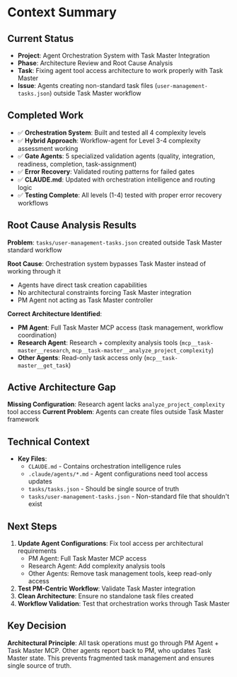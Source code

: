# Context Summary

## Current Status
- **Project**: Agent Orchestration System with Task Master Integration
- **Phase**: Architecture Review and Root Cause Analysis  
- **Task**: Fixing agent tool access architecture to work properly with Task Master
- **Issue**: Agents creating non-standard task files (`user-management-tasks.json`) outside Task Master workflow

## Completed Work
- ✅ **Orchestration System**: Built and tested all 4 complexity levels
- ✅ **Hybrid Approach**: Workflow-agent for Level 3-4 complexity assessment working
- ✅ **Gate Agents**: 5 specialized validation agents (quality, integration, readiness, completion, task-assignment)
- ✅ **Error Recovery**: Validated routing patterns for failed gates
- ✅ **CLAUDE.md**: Updated with orchestration intelligence and routing logic
- ✅ **Testing Complete**: All levels (1-4) tested with proper error recovery workflows

## Root Cause Analysis Results
**Problem**: `tasks/user-management-tasks.json` created outside Task Master standard workflow

**Root Cause**: Orchestration system bypasses Task Master instead of working through it
- Agents have direct task creation capabilities
- No architectural constraints forcing Task Master integration
- PM Agent not acting as Task Master controller

**Correct Architecture Identified**:
- **PM Agent**: Full Task Master MCP access (task management, workflow coordination)
- **Research Agent**: Research + complexity analysis tools (`mcp__task-master__research`, `mcp__task-master__analyze_project_complexity`)
- **Other Agents**: Read-only task access only (`mcp__task-master__get_task`)

## Active Architecture Gap
**Missing Configuration**: Research agent lacks `analyze_project_complexity` tool access
**Current Problem**: Agents can create files outside Task Master framework

## Technical Context
- **Key Files**: 
  - `CLAUDE.md` - Contains orchestration intelligence rules
  - `.claude/agents/*.md` - Agent configurations need tool access updates
  - `tasks/tasks.json` - Should be single source of truth
  - `tasks/user-management-tasks.json` - Non-standard file that shouldn't exist

## Next Steps
1. **Update Agent Configurations**: Fix tool access per architectural requirements
   - PM Agent: Full Task Master MCP access
   - Research Agent: Add complexity analysis tools  
   - Other Agents: Remove task management tools, keep read-only access
2. **Test PM-Centric Workflow**: Validate Task Master integration
3. **Clean Architecture**: Ensure no standalone task files created
4. **Workflow Validation**: Test that orchestration works through Task Master

## Key Decision
**Architectural Principle**: All task operations must go through PM Agent + Task Master MCP. Other agents report back to PM, who updates Task Master state. This prevents fragmented task management and ensures single source of truth.